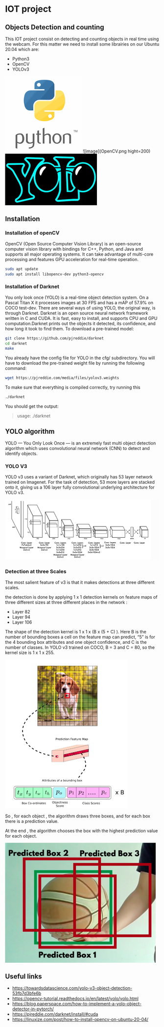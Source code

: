 # IOT project
## Objects Detection and counting 
This IOT project consist on detecting and counting objects in real time using the webcam.
For this matter we need to install some librairies on our Ubuntu 20.04  which are: 
- Python3
- OpenCV
- YOLOv3 

![image](python3.png) ![image](OpenCV.png hight=200) ![image](yolo.png)


## Installation 
### Installation of openCV
OpenCV (Open Source Computer Vision Library) is an open-source computer vision library with bindings for C++, Python, and Java and supports all major operating systems. It can take advantage of multi-core processing and features GPU acceleration for real-time operation.

```sh
sudo apt update
sudo apt install libopencv-dev python3-opencv
```

### Installation of Darknet
You only look once (YOLO) is a real-time object detection system. On a Pascal Titan X it processes images at 30 FPS and has a mAP of 57.9% on COCO test-dev. There are several ways of using YOLO, the original way, is through Darknet.
Darknet is an open source neural network framework written in C and CUDA. It is fast, easy to install, and supports CPU and GPU computation.Darknet prints out the objects it detected, its confidence, and how long it took to find them.
To download a pre-trained model: 
```sh
git clone https://github.com/pjreddie/darknet
cd darknet
make
```
You already have the config file for YOLO in the cfg/ subdirectory. You will have to download the pre-trained weight file by running the following command:

```sh
wget https://pjreddie.com/media/files/yolov3.weights
```
To make sure that everything is compiled correctly, try running this 
```sh
./darknet
```
You should get the output:
> usage: ./darknet <function>
   
   ## YOLO algorithm 

YOLO — You Only Look Once — is an extremely fast multi object detection algorithm which uses convolutional neural network (CNN) to detect and identify objects.

### YOLO V3
YOLO v3 uses a variant of Darknet, which originally has 53 layer network trained on Imagenet. For the task of detection, 53 more layers are stacked onto it, giving us a 106 layer fully convolutional underlying architecture for YOLO v3.

![image](Yolo_Layers.png)
### Detection at three Scales 
The most salient feature of v3 is that it makes detections at three different scales. 

the detection is done by applying 1 x 1 detection kernels on feature maps of three different sizes at three different places in the network :
- Layer 82
- Layer 94
- Layer 106

The shape of the detection kernel is 1 x 1 x (B x (5 + C) ). Here B is the number of bounding boxes a cell on the feature map can predict, “5” is for the 4 bounding box attributes and one object confidence, and C is the number of classes. 
In YOLO v3 trained on COCO, B = 3 and C = 80, so the kernel size is 1 x 1 x 255.

![image](Boxe.png)

So , for each object , the algorithm draws three boxes, and for each box there is a prediction value.

At the end , the algorithm chooses the box with the highest prediction value for each object.

   
   ![image](Example.png)






## Useful links
   - https://towardsdatascience.com/yolo-v3-object-detection-53fb7d3bfe6b
   - https://opencv-tutorial.readthedocs.io/en/latest/yolo/yolo.html
   - https://blog.paperspace.com/how-to-implement-a-yolo-object-detector-in-pytorch/
   - https://pjreddie.com/darknet/install/#cuda 
   - https://linuxize.com/post/how-to-install-opencv-on-ubuntu-20-04/
  

